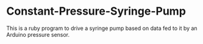 Constant-Pressure-Syringe-Pump
==============================

This is a ruby program to drive a syringe pump based on data fed to it by an Arduino pressure sensor.